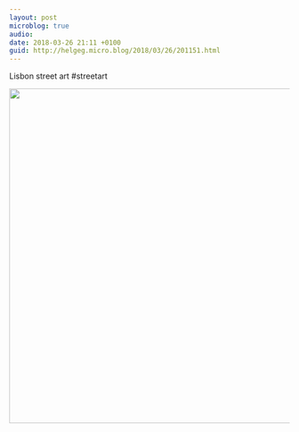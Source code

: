```yaml
---
layout: post
microblog: true
audio: 
date: 2018-03-26 21:11 +0100
guid: http://helgeg.micro.blog/2018/03/26/201151.html
---
```

Lisbon street art #streetart

<img src="http://microblog.helgegudmundsen.com/uploads/2018/412e8d5a88.jpg" width="600" height="600" />
